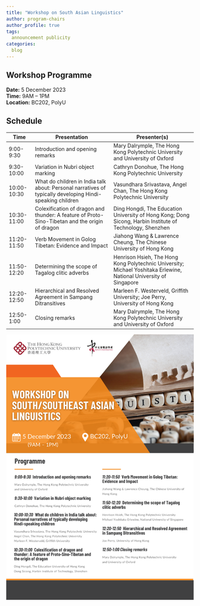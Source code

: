 ```yaml
---
title: "Workshop on South Asian Linguistics"
author: program-chairs
author_profile: true
tags:
  announcement publicity
categories:
  blog
---
```


## Workshop Programme

**Date:** 5 December 2023  
**Time:** 9AM – 1PM  
**Location:** BC202, PolyU

## Schedule

| Time | Presentation | Presenter(s) |
| --- | --- | --- |
| 9:00-9:30 | Introduction and opening remarks | Mary Dalrymple, The Hong Kong Polytechnic University and University of Oxford |
| 9:30-10:00 | Variation in Nubri object marking | Cathryn Donohue, The Hong Kong Polytechnic University |
| 10:00-10:30 | What do children in India talk about: Personal narratives of typically developing Hindi-speaking children | Vasundhara Srivastava, Angel Chan, The Hong Kong Polytechnic University |
| 10:30-11:00 | Colexification of dragon and thunder: A feature of Proto-Sino-Tibetan and the origin of dragon | Ding Hongdi, The Education University of Hong Kong; Dong Sicong, Harbin Institute of Technology, Shenzhen |
| 11:20-11:50 | Verb Movement in Golog Tibetan: Evidence and Impact | Jiahong Wang & Lawrence Cheung, The Chinese University of Hong Kong |
| 11:50-12:20 | Determining the scope of Tagalog clitic adverbs | Henrison Hsieh, The Hong Kong Polytechnic University; Michael Yoshitaka Erlewine, National University of Singapore |
| 12:20-12:50 | Hierarchical and Resolved Agreement in Sampang Ditransitives | Marleen F. Westerveld, Griffith University; Joe Perry, University of Hong Kong |
| 12:50-1:00 | Closing remarks | Mary Dalrymple, The Hong Kong Polytechnic University and University of Oxford |

![Workshop Programme](/downloads/workshop.png)